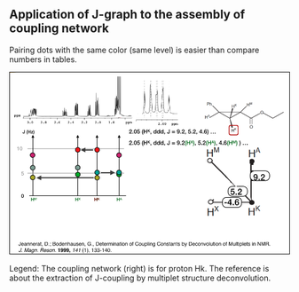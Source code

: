 ## Application of J-graph to the assembly of coupling network

Pairing dots with the same color (same level) is easier than compare numbers in tables. 

<img style="border:1px solid black;" src="images/assemblingCouplingNetwork.png" width="800" alt="Assembly of coupling network" />

Legend: The coupling network (right) is for proton Hk. The reference is about the extraction of J-coupling by multiplet structure deconvolution.